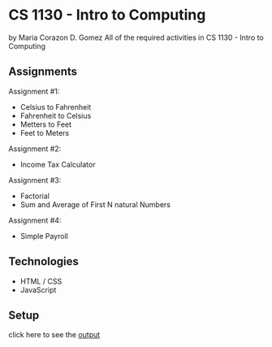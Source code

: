 # CS 1130 - Intro to Computing
by Maria Corazon D. Gomez
All of the required activities in CS 1130 - Intro to Computing 

## Assignments

Assignment #1:
* Celsius to Fahrenheit
* Fahrenheit to Celsius
* Metters to Feet 
* Feet to Meters

Assignment #2:
* Income Tax Calculator

Assignment #3:
* Factorial
* Sum and Average of First N natural Numbers

Assignment #4:
* Simple Payroll

## Technologies
* HTML / CSS
* JavaScript

## Setup

click here to see the [output](https://mcdgomez.github.io/introtocomputing)
